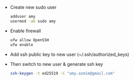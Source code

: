 - Create new sudo user

  ```bash
  adduser amy
  usermod -aG sudo amy
  ```

- Enable firewall

  ```bash
  ufw allow OpenSSH
  ufw enable
  ```

- Add ssh public key to new user (~/.ssh/authorized_keys)

- Then switch to new user & generate ssh key

  ```bash
  ssh-keygen -t ed25519 -C "amy.azmim@gmail.com"
  ```
